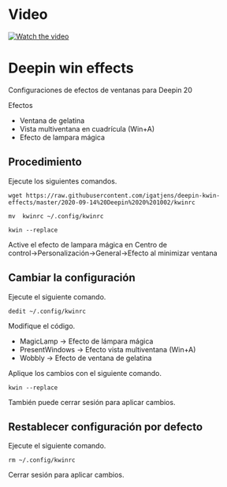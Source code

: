 # Video
[![Watch the video](https://img.youtube.com/vi/iOnPLH-uI1Y/hqdefault.jpg)](https://youtu.be/iOnPLH-uI1Y)

# Deepin win effects
Configuraciones de efectos de ventanas para Deepin 20

Efectos
* Ventana de gelatina
* Vista multiventana en cuadrícula (Win+A)
* Efecto de lampara mágica

## Procedimiento

Ejecute los siguientes comandos.

`wget https://raw.githubusercontent.com/igatjens/deepin-kwin-effects/master/2020-09-14%20Deepin%2020%201002/kwinrc`

`mv  kwinrc ~/.config/kwinrc`

`kwin --replace`

Active el efecto de lampara mágica en Centro de control→Personalización→General→Efecto al minimizar ventana

## Cambiar la configuración

Ejecute el siguiente comando.

`dedit ~/.config/kwinrc`

Modifique el código.
* MagicLamp → Efecto de lámpara mágica
* PresentWindows → Efecto vista multiventana (Win+A)
* Wobbly → Efecto de ventana de gelatina

Aplique los cambios con el siguiente comando.

`kwin --replace`

También puede cerrar sesión para aplicar cambios.

## Restablecer configuración por defecto

Ejecute el siguiente comando.

`rm ~/.config/kwinrc`

Cerrar sesión para aplicar cambios.
